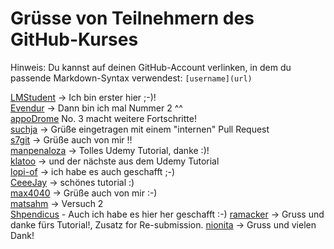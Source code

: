 
# Grüsse von Teilnehmern des GitHub-Kurses

Hinweis: Du kannst auf deinen GitHub-Account verlinken, in dem du passende Markdown-Syntax verwendest: `[username](url)`

[LMStudent](https://github.com/LMStudent) -> Ich bin erster hier ;-)!  
[Evendur](https://github.com/Evendur) -> Dann bin ich mal Nummer 2 ^^  
[appoDrome](https://github.com/appOdrome) No. 3 macht weitere Fortschritte!  
[suchja](https://github.com/suchja) -> Grüße eingetragen mit einem "internen" Pull Request  
[s7git](https://github.com/s7git) -> Grüße auch von mir !!  
[manpenaloza](https://github.com/manpenaloza) -> Tolles Udemy Tutorial, danke :)!  
[klatoo](https://github.com/klatoo) -> und der nächste aus dem Udemy Tutorial  
[lopi-of](https://github.com/lopi-of) -> ich habe es auch geschafft ;-)  
[CeeeJay](https://github.com/CeeeJay) -> schönes tutorial :)  
[max4040](https://github.com/max4040) -> Grüße auch von mir :-)  
[matsahm](https://github.com/matsahm) -> Versuch 2  
[Shpendicus](https://github.com/Shpendicus) - Auch ich habe es hier her geschafft :-)
[ramacker](https://github.com/ramacker) -> Gruss und danke fürs Tutorial!, Zusatz for Re-submission.
[nionita](https://github.com/nionita) -> Gruss und vielen Dank!
